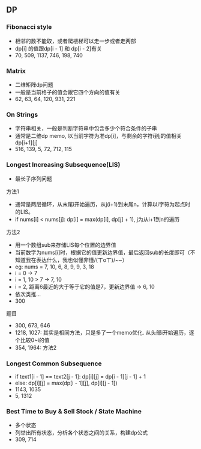 ## DP

### Fibonacci style
* 相邻的数不能取，或者爬楼梯可以走一步或者走两部
* dp[i] 的值跟dp[i - 1] 和 dp[i - 2]有关
* 70, 509, 1137, 746, 198, 740

### Matrix
* 二维矩阵dp问题
* 一般是当前格子的值会跟它四个方向的值有关
* 62, 63, 64, 120, 931, 221

### On Strings
* 字符串相关，一般是判断字符串中包含多少个符合条件的子串
* 通常是二维dp memo, 以当前字符为准dp[i]，与剩余的字符i到j的值相关dp[i+1][j]
* 516, 139, 5, 72, 712, 115

### Longest Increasing Subsequence(LIS)
* 最长子序列问题

方法1
* 通常是两层循环，从末尾i开始遍历，从j(i+1)到末尾n，计算以i字符为起点时的LIS。
* if nums[i] < nums[j]: dp[i] = max(dp[i], dp[j] + 1), j为从i+1到n的遍历

方法2
* 用一个数组sub来存储LIS每个位置的边界值
* 当前数字为nums[i]时，根据它的值更新边界值，最后返回sub的长度即可（不知道我在表达什么，我也似懂非懂/(ㄒoㄒ)/~~）
* eg: nums = 7, 10, 6, 8, 9, 9, 3, 18
* i = 0 -> 7
* i = 1, 10 > 7 -> 7, 10
* i = 2, 距离6最近的大于等于它的值是7，更新边界值 ->  6, 10
* 依次类推...
* 300

题目
* 300, 673, 646
* 1218, 1027: 其实是相同方法，只是多了一个memo优化. 从头部i开始遍历，逐个比较0~i的值
* 354, 1964: 方法2

### Longest Common Subsequence
* if text1[i - 1] == text2[j - 1]: dp[i][j] = dp[i - 1][j - 1] + 1
* else: dp[i][j] = max(dp[i - 1][j], dp[i][j - 1])
* 1143, 1035
* 5, 1312

### Best Time to Buy & Sell Stock / State Machine
* 多个状态
* 列举出所有状态，分析各个状态之间的关系，构建dp公式
* 309, 714